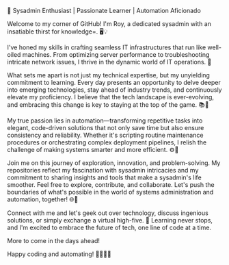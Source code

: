 👋 Sysadmin Enthusiast | Passionate Learner | Automation Aficionado

Welcome to my corner of GitHub! I'm Roy, a dedicated sysadmin with an insatiable thirst for knowledge=. 🖥️💡

I've honed my skills in crafting seamless IT infrastructures that run like well-oiled machines. From optimizing server performance to troubleshooting intricate network issues, I thrive in the dynamic world of IT operations. 🚀

What sets me apart is not just my technical expertise, but my unyielding commitment to learning. Every day presents an opportunity to delve deeper into emerging technologies, stay ahead of industry trends, and continuously elevate my proficiency. I believe that the tech landscape is ever-evolving, and embracing this change is key to staying at the top of the game. 📚🚀

My true passion lies in automation—transforming repetitive tasks into elegant, code-driven solutions that not only save time but also ensure consistency and reliability. Whether it's scripting routine maintenance procedures or orchestrating complex deployment pipelines, I relish the challenge of making systems smarter and more efficient. ⚙️🤖

Join me on this journey of exploration, innovation, and problem-solving. My repositories reflect my fascination with sysadmin intricacies and my commitment to sharing insights and tools that make a sysadmin's life smoother. Feel free to explore, contribute, and collaborate. Let's push the boundaries of what's possible in the world of systems administration and automation, together! 🌐🔧

Connect with me and let's geek out over technology, discuss ingenious solutions, or simply exchange a virtual high-five. 🤝 Learning never stops, and I'm excited to embrace the future of tech, one line of code at a time.

More to come in the days ahead!

Happy coding and automating! 🚀👨‍💻🤖
<!---
royasplund/royasplund is a ✨ special ✨ repository because its `README.md` (this file) appears on your GitHub profile.
You can click the Preview link to take a look at your changes.
--->
